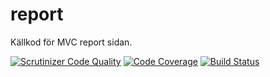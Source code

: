 # report
Källkod för MVC report sidan.

[![Scrutinizer Code Quality](https://scrutinizer-ci.com/g/endriih/report/badges/quality-score.png?b=main)](https://scrutinizer-ci.com/g/endriih/report/)
[![Code Coverage](https://scrutinizer-ci.com/g/endriih/report/badges/coverage.png?b=main)](https://scrutinizer-ci.com/g/endriih/report/)
[![Build Status](https://scrutinizer-ci.com/g/endriih/report/badges/build.png?b=main)](https://scrutinizer-ci.com/g/endriih/report/)

